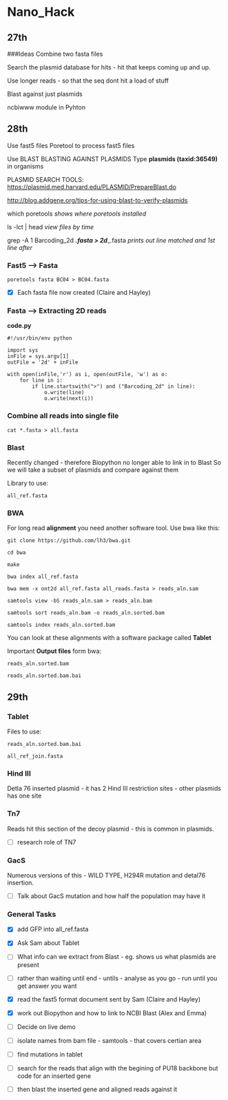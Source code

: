# Nano_Hack

## 27th 

###Ideas
Combine two fasta files

Search the plasmid database for hits - hit that keeps coming up and up.

Use longer reads - so that the seq dont hit a load of stuff 

Blast against just plasmids

ncbiwww module in Pyhton

## 28th

Use fast5 files 
Poretool to process fast5 files

Use BLAST
BLASTING AGAINST PLASMIDS
Type **plasmids (taxid:36549)** in organisms 

PLASMID SEARCH TOOLS:
https://plasmid.med.harvard.edu/PLASMID/PrepareBlast.do

http://blog.addgene.org/tips-for-using-blast-to-verify-plasmids

which poretools *shows where poretools installed*

ls -lct | head *view files by time*

grep -A 1 Barcoding_2d ___.fasta > 2d____.fasta  *prints out line matched and 1st line after*

### Fast5 --> Fasta 

    poretools fasta BC04 > BC04.fasta

- [x] Each fasta file now created (Claire and Hayley)

### Fasta --> Extracting 2D reads

**code.py**

    #!/usr/bin/env python

    import sys
    inFile = sys.argv[1]
    outFile = '2d' + inFile

    with open(inFile,'r') as i, open(outFile, 'w') as o:
    	for line in i:
	    	if line.startswith(">") and ("Barcoding_2d" in line):
		    	o.write(line)
		    	o.write(next(i))

### Combine all reads into single file

    cat *.fasta > all.fasta

### Blast
Recently changed - therefore Biopython no longer able to link in to Blast
So we will take a subset of plasmids and compare against them 

Library to use:

	all_ref.fasta

 

### BWA

For long read **alignment** you need another software tool. Use bwa like this:

    git clone https://github.com/lh3/bwa.git

    cd bwa

    make

    bwa index all_ref.fasta

    bwa mem -x ont2d all_ref.fasta all_reads.fasta > reads_aln.sam

    samtools view -bS reads_aln.sam > reads_aln.bam

    samtools sort reads_aln.bam -o reads_aln.sorted.bam
    
    samtools index reads_aln.sorted.bam

  You can look at these alignments with a software package called **Tablet**

Important **Output files** form bwa:
	
	reads_aln.sorted.bam
	
	reads_aln.sorted.bam.bai
 
  
## 29th

### Tablet

Files to use:

	reads_aln.sorted.bam.bai
	
	all_ref_join.fasta

### Hind III

Detla 76 inserted plasmid - it has 2 Hind III restriction sites - other plasmids has one site

### Tn7

Reads hit this section of the decoy plasmid - this is common in plasmids. 

- [ ] research role of TN7 


### GacS

Numerous versions of this - WILD TYPE, H294R mutation and detal76 insertion.

- [ ] Talk about GacS mutation and how half the population may have it


### General Tasks
- [x] add GFP into all_ref.fasta
- [x] Ask Sam about Tablet
- [ ] What info can we extract from Blast - eg. shows us what plasmids are present
- [ ] rather than waiting until end - untils - analyse as you go - run until you get answer you want

- [x] read the fast5 format document sent by Sam (Claire and Hayley)
- [x] work out Biopython and how to link to NCBI Blast (Alex and Emma)
- [ ] Decide on live demo 
- [ ] isolate names from bam file - samtools - that covers certian area

- [ ] find mutations in tablet 
- [ ] search for the reads that align with the begining of PU18 backbone but code for an inserted gene
- [ ] then blast the inserted gene and aligned reads against it

